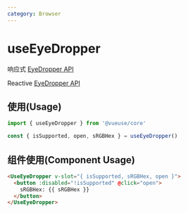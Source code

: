 ```yaml
---
category: Browser
---
```


# useEyeDropper

响应式 [EyeDropper API](https://developer.mozilla.org/en-US/docs/Web/API/EyeDropper_API)

Reactive [EyeDropper API](https://developer.mozilla.org/en-US/docs/Web/API/EyeDropper_API)

## 使用(Usage)

```ts
import { useEyeDropper } from '@vueuse/core'

const { isSupported, open, sRGBHex } = useEyeDropper()
```

## 组件使用(Component Usage)

```html
<UseEyeDropper v-slot="{ isSupported, sRGBHex, open }">
  <button :disabled="!isSupported" @click="open">
    sRGBHex: {{ sRGBHex }}
  </button>
</UseEyeDropper>
```
